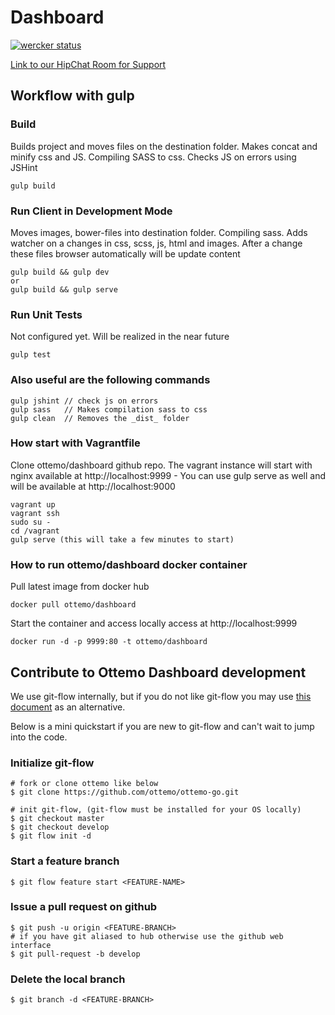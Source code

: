 Dashboard
=========

[![wercker status](https://app.wercker.com/status/0d1dbce7b17a8fc14016760e30709afc/m "wercker status")](https://app.wercker.com/project/bykey/0d1dbce7b17a8fc14016760e30709afc)

[Link to our HipChat Room for Support](https://www.hipchat.com/g3BoK1Gqr) 


## Workflow with gulp

### Build
Builds project and moves files on the destination folder. Makes concat and minify css and JS. Compiling SASS to css. Checks JS on errors using JSHint

    gulp build

### Run Client in Development Mode
Moves images, bower-files into destination folder. Compiling sass. Adds watcher on a changes in css, scss, js, html and images. After a change these files browser automatically will be update  content

    gulp build && gulp dev
    or
    gulp build && gulp serve

### Run Unit Tests
Not configured yet. Will be realized in the near future

    gulp test

### Also useful are the following commands
    gulp jshint // check js on errors
    gulp sass   // Makes compilation sass to css
    gulp clean  // Removes the _dist_ folder

### How start with Vagrantfile
Clone ottemo/dashboard github repo. The vagrant instance will start with nginx available at http://localhost:9999 - You can use gulp serve as well and will be available at http://localhost:9000

    vagrant up
    vagrant ssh
    sudo su -
    cd /vagrant
    gulp serve (this will take a few minutes to start)

### How to run ottemo/dashboard docker container
Pull latest image from docker hub

    docker pull ottemo/dashboard

Start the container and access locally access at http://localhost:9999

    docker run -d -p 9999:80 -t ottemo/dashboard

## Contribute to Ottemo Dashboard development
We use git-flow internally, but if you do not like git-flow you may use [this document](CONTRIBUTOR.md) as an alternative.

Below is a mini quickstart if you are new to git-flow and can't wait to jump into the code.

### Initialize git-flow

    # fork or clone ottemo like below
    $ git clone https://github.com/ottemo/ottemo-go.git

    # init git-flow, (git-flow must be installed for your OS locally)
    $ git checkout master
    $ git checkout develop
    $ git flow init -d

### Start a feature branch
    $ git flow feature start <FEATURE-NAME>

### Issue a pull request on github
    $ git push -u origin <FEATURE-BRANCH>
    # if you have git aliased to hub otherwise use the github web interface
    $ git pull-request -b develop

### Delete the local branch
    $ git branch -d <FEATURE-BRANCH>
